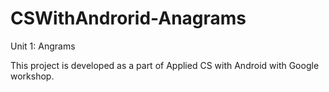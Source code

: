 # CSWithAndrorid-Anagrams
Unit 1: Angrams

This project is developed as a part of Applied CS with Android with Google workshop.


